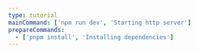 ```yaml
---
type: tutorial
mainCommand: ['npm run dev', 'Starting http server']
prepareCommands:
  - ['pnpm install', 'Installing dependencies']
---
```

